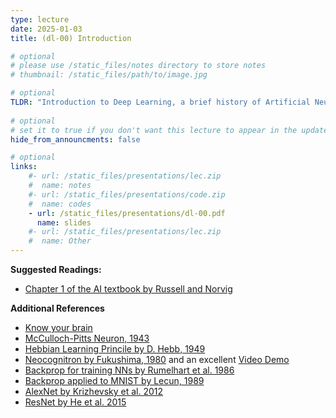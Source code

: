 ```yaml
---
type: lecture
date: 2025-01-03
title: (dl-00) Introduction

# optional
# please use /static_files/notes directory to store notes
# thumbnail: /static_files/path/to/image.jpg

# optional
TLDR: "Introduction to Deep Learning, a brief history of Artificial Neural Networks and logistics of this course."
  
# optional
# set it to true if you don't want this lecture to appear in the updates section
hide_from_announcments: false

# optional
links: 
    #- url: /static_files/presentations/lec.zip
    #  name: notes
    #- url: /static_files/presentations/code.zip
    #  name: codes
    - url: /static_files/presentations/dl-00.pdf
      name: slides
    #- url: /static_files/presentations/lec.zip
    #  name: Other
---
```


**Suggested Readings:**
- [Chapter 1 of the AI textbook by Russell and Norvig](https://people.engr.tamu.edu/guni/csce421/files/AI_Russell_Norvig.pdf)

**Additional References**
- [Know your brain](https://www.ninds.nih.gov/health-information/public-education/brain-basics/brain-basics-know-your-brain)
- [McCulloch-Pitts Neuron, 1943](https://www.cs.cmu.edu/~./epxing/Class/10715/reading/McCulloch.and.Pitts.pdf)
- [Hebbian Learning Princile by D. Hebb, 1949](https://pure.mpg.de/rest/items/item_2346268_3/component/file_2346267/content)
- [Neocognitron by Fukushima, 1980](https://www.rctn.org/bruno/public/papers/Fukushima1980.pdf) and an excellent [Video Demo](https://www.youtube.com/watch?v=KAazjZoiCd0)
- [Backprop for training NNs by Rumelhart et al. 1986](https://www.iro.umontreal.ca/~vincentp/ift3395/lectures/backprop_old.pdf)
- [Backprop applied to MNIST by Lecun, 1989](http://yann.lecun.com/exdb/publis/pdf/lecun-89e.pdf)
- [AlexNet by Krizhevsky et al. 2012](https://proceedings.neurips.cc/paper/2012/file/c399862d3b9d6b76c8436e924a68c45b-Paper.pdf)
- [ResNet by He et al. 2015](https://arxiv.org/abs/1512.03385)
